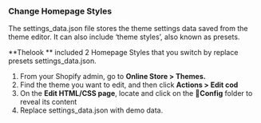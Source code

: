 ### Change Homepage Styles

The settings\_data.json file stores the theme settings data saved from the theme editor. It can also include ‘theme styles’, also known as presets.

**Thelook ** included 2 Homepage Styles that you switch by replace presets settings\_data.json.

1. From your Shopify admin, go to **Online Store &gt; Themes.**
2. Find the theme you want to edit, and then click **Actions &gt; Edit cod**
3. On the **Edit HTML/CSS page**, locate and click on the **Config** folder to reveal its content
4. Replace settings\_data.json with demo data.



